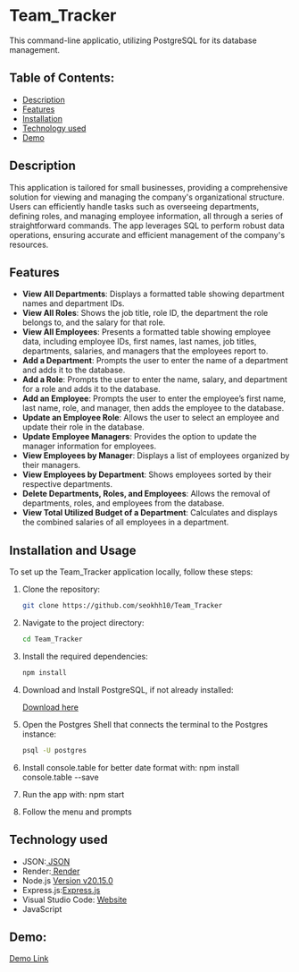 # Team_Tracker

This command-line applicatio, utilizing PostgreSQL for its database management.

## Table of Contents:
- [Description](#Description)
- [Features](#Features)
- [Installation](#Installation-and-Usage)
- [Technology used](#Technology-used)
- [Demo](#Demo)

## Description

This application is tailored for small businesses, providing a comprehensive solution for viewing and managing the company's organizational structure. Users can efficiently handle tasks such as overseeing departments, defining roles, and managing employee information, all through a series of straightforward commands. The app leverages SQL to perform robust data operations, ensuring accurate and efficient management of the company's resources.

## Features

- **View All Departments**: Displays a formatted table showing department names and department IDs.
- **View All Roles**: Shows the job title, role ID, the department the role belongs to, and the salary for that role.
- **View All Employees**: Presents a formatted table showing employee data, including employee IDs, first names, last names, job titles, departments, salaries, and managers that the employees report to.
- **Add a Department**: Prompts the user to enter the name of a department and adds it to the database.
- **Add a Role**: Prompts the user to enter the name, salary, and department for a role and adds it to the database.
- **Add an Employee**: Prompts the user to enter the employee’s first name, last name, role, and manager, then adds the employee to the database.
- **Update an Employee Role**: Allows the user to select an employee and update their role in the database.
- **Update Employee Managers**: Provides the option to update the manager information for employees.
- **View Employees by Manager**: Displays a list of employees organized by their managers.
- **View Employees by Department**: Shows employees sorted by their respective departments.
- **Delete Departments, Roles, and Employees**: Allows the removal of departments, roles, and employees from the database.
- **View Total Utilized Budget of a Department**: Calculates and displays the combined salaries of all employees in a department.
## Installation and Usage
To set up the Team_Tracker application locally, follow these steps:

1. Clone the repository:
   ```bash
   git clone https://github.com/seokhh10/Team_Tracker

2. Navigate to the project directory:
   ```bash
   cd Team_Tracker 

3. Install the required dependencies:
   ```bash
   npm install

4. Download and Install PostgreSQL, if not already installed:

   [Download here](https://www.postgresql.org/download/)

5. Open the Postgres Shell that connects the terminal to the Postgres instance: 
    ```sh
    psql -U postgres
   
6. Install console.table for better date format with: npm install console.table --save

7. Run the app with: npm start

8. Follow the menu and prompts

## Technology used
- JSON:[ JSON](https://www.npmjs.com/package/json)
- Render:[ Render ](https://render.com/)
- Node.js [Version v20.15.0](https://nodejs.org/en)
- Express.js:[Express.js](https://expressjs.com/en/starter/installing.html)
- Visual Studio Code: [Website](https://code.visualstudio.com/)
- JavaScript


## Demo:
[Demo Link]()